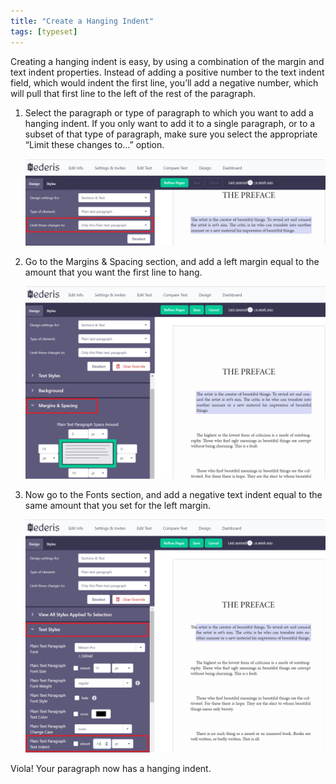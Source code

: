 ```yaml
---
title: "Create a Hanging Indent"
tags: [typeset]
---
```

 
<html><body><section data-type="chapter" class="hsecchapter" data-hederis-type="hsecchapter" id="hanging-indent" data-pi-attrs="id: hanging-indent; data-tags: typeset;" role="doc-chapter" data-tags="typeset" data-author-name=" " data-book-title=" " title="Create a Hanging Indent"><p class="hblkp" data-hederis-type="hblkp" id="p0PXQAd6a">Creating a hanging indent is easy, by using a combination of the margin and text indent properties. Instead of adding a positive number to the text indent field, which would indent the first line, you&#8217;ll add a negative number, which will pull that first line to the left of the rest of the paragraph.</p><ol class="hwprnumlist" data-hederis-type="hwprnumlist" id="pMBn906Gr"><li class="hblkoli" data-hederis-type="hblkoli" id="litHDH2Y6C"><p class="hblkoli" data-hederis-type="hblklip" id="pnSw0zvxx">Select the paragraph or type of paragraph to which you want to add a hanging indent. If you only want to add it to a single paragraph, or to a subset of that type of paragraph, make sure you select the appropriate &#8220;Limit these changes to&#8230;&#8221; option.</p><img data-hederis-type="hblkimg" class="hblkimg" id="p7NaMPKyv" src="/images/hanging1.png" data-img-src="/images/hanging1.png"/></li><li class="hblkoli" data-hederis-type="hblkoli" id="liFxaXIfDr"><p class="hblkoli" data-hederis-type="hblklip" id="pe3tJeHvC">Go to the Margins &amp; Spacing section, and add a left margin equal to the amount that you want the first line to hang.</p><img data-hederis-type="hblkimg" class="hblkimg" id="pRjKXwdU4" src="/images/hanging2.png" data-img-src="/images/hanging2.png"/></li><li class="hblkoli" data-hederis-type="hblkoli" id="liNFNSW2Ci"><p class="hblkoli" data-hederis-type="hblklip" id="pKzzrF2Wj">Now go to the Fonts section, and add a negative text indent equal to the same amount that you set for the left margin.</p><img data-hederis-type="hblkimg" class="hblkimg" id="p4fzPfdzx" src="/images/hanging3.png" data-img-src="/images/hanging3.png"/></li></ol><p class="hblkp" data-hederis-type="hblkp" id="pUfdQZlZa">Viola! Your paragraph now has a hanging indent.</p></section></body></html>
